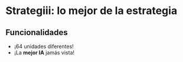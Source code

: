 # Strategiii: lo mejor de la estrategia

## Funcionalidades

+ ¡64 unidades diferentes!
+ ¡La **mejor IA** jamás vista!
